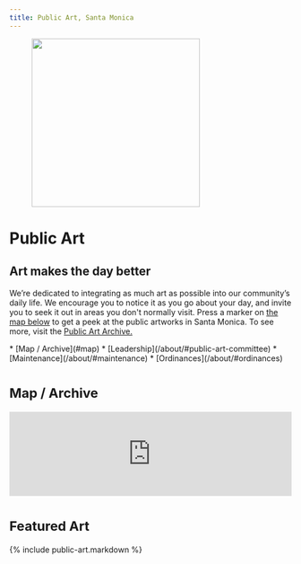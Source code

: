 ```yaml
---
title: Public Art, Santa Monica
---
```


<figure>
  <img
    src=""
    height="300"
    alt=""
  />
  <figcaption></figcaption>
</figure>

Public Art
==========

## Art makes the day better

We’re dedicated to integrating as much art as possible into our community’s daily life. We encourage you to notice it as you go about your day, and invite you to seek it out in areas you don't normally visit. Press a marker on [the map below](#map) to get a peek at the public artworks in Santa Monica. To see more, visit the [Public Art Archive.](http://www.publicartarchive.org/santamonica)

<nav class="action" markdown="1">
<!--
*   [Percent for Art Commissions](#map)
-->
*   [Map / Archive](#map)
*   [Leadership](/about/#public-art-committee)
*   [Maintenance](/about/#maintenance)
*   [Ordinances](/about/#ordinances)
</nav>


<small>Map / Archive</small>
==========

<div class="map" id="map"><iframe width="300" height="150" style="border-width: 0; width: 100%; height: calc(100vh - calc(var(--vertical-rhythm) * 2));" src="https://www.publicartarchive.org/paa_map/50303"></iframe></div>


<small>Featured Art</small>
==========

{% include public-art.markdown %}

<script>

(function() {

  const images = [
    {
      title: "Public art in Santa Monica",
      url: "/assets/images/artsamo.jpg",
      caption: "<em>Cradle</em> by Ball-Nogues Studio / Photo by Monica Nouwens"
    },
    {
      title: "Public art in Santa Monica",
      url: "/assets/images/go-see-art.jpg",
      caption: "<em>Wheels</em> by Anne Marie Karlsen"
    },
    {
      title: "Public art in Santa Monica",
      url: "/uploads/weather-field-tongva.jpg",
      caption: "<em>Weather Field No. 1</em> by Inigo Mañglano-Ovalle. Tongva Park, 2013."
    }
  ]

  // https://stackoverflow.com/questions/1527803/generating-random-whole-numbers-in-javascript-in-a-specific-range#1527820
  /**
   * Returns a random integer between min (inclusive) and max (inclusive)
   * Using Math.round() will give you a non-uniform distribution!
   */
  function getRandomInt(min, max) {
      return Math.floor(Math.random() * (max - min + 1)) + min;
  }

  let randomNumbers = [];

  function getUniqueRandomNumber() {
    let unique;
  
    do {
      unique = getRandomInt(0, images.length - 1);
    } while (randomNumbers.includes(unique) && randomNumbers.length < images.length);

    if (!randomNumbers.includes(unique)) {
      randomNumbers.push(unique);
    }
  
    return unique;
  }

  (function() {
    const image = images[getUniqueRandomNumber()];
  
    document.querySelector("figure img").setAttribute("src", image.url);
    document.querySelector("figure img").setAttribute("alt", image.title);
  
    const photoCredit = document.querySelector("figcaption");
    if (photoCredit) {
      photoCredit.innerHTML = image.caption;
    }
  })();

  (function() {
    const image = images[getUniqueRandomNumber()];
    document.querySelector(".go-see-art a > span:nth-of-type(1) img").setAttribute("src", image.url);
  })();

  (function() {
    const image = images[getUniqueRandomNumber()];
    document.querySelector(".go-see-art a > span:nth-of-type(2) img").setAttribute("src", image.url);
  })();

  (function() {
    const image = images[getUniqueRandomNumber()];
    document.querySelector(".go-see-art a > span:nth-of-type(3) img").setAttribute("src", image.url);
  })();

})();

</script>


